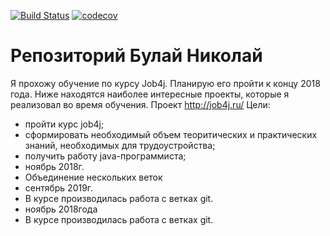 [![Build Status](https://travis-ci.org/bulainikolai/job4j.svg?branch=master)](https://travis-ci.org/bulainikolai/job4j)
[![codecov](https://codecov.io/gh/bulainikolai/job4j/branch/master/graph/badge.svg)](https://codecov.io/gh/bulainikolai/job4j)

# Репозиторий Булай Николай
Я прохожу обучение по курсу Job4j. Планирую его пройти к концу 2018 года.
Ниже находятся наиболее интересные проекты, которые я реализовал во время обучения.
Проект http://job4j.ru/
Цели:
- пройти курс job4j;
- сформировать необходимый объем теоритических и практических знаний, необходимых для трудоустройства;
- получить работу java-программиста;
- ноябрь 2018г.
- Объединение нескольких веток
- сентябрь 2019г.
- В курсе производилась работа с ветках git.
- ноябрь 2018года
- В курсе производилась работа с ветках git.